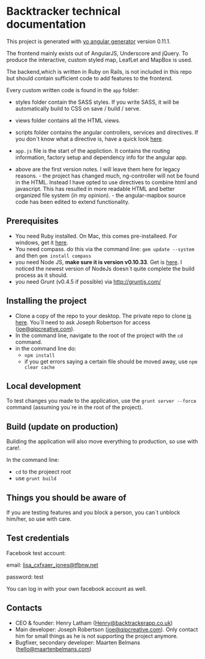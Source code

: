 # Backtracker technical documentation

This project is generated with [yo angular generator](https://github.com/yeoman/generator-angular)
version 0.11.1.

The frontend mainly exists out of AngularJS, Underscore and jQuery. To produce the interactive, custom styled map, LeafLet and MapBox is used.

The backend,which is written in Ruby on Rails, is not included in this repo but should contain sufficient code to add features to the frontend.

Every custom written code is found in the `app` folder:
   - styles folder contain the SASS styles. If you write SASS, it will be automatically build to CSS on save / build / serve.
   - views folder contains all the HTML views.
   - scripts folder contains the angular controllers, services and directives. If you don`t know what a directive is, have a quick look [here](https://docs.angularjs.org/guide/directive).
   - `app.js` file is the start of the appliction. It contains the routing information, factory setup and dependency info for the angular app.

   - above are the first version notes. I will leave them here for legacy reasons.
    - the project has changed much, ng-controller will not be found in the HTML. Instead I have opted to use directives to combine html and javascript. This has resulted in more readable HTML and better organized file system (in my opinion).
    - the angular-mapbox source code has been edited to extend functionality.

## Prerequisites

- You need Ruby installed. On Mac, this comes pre-installeed. For windows, get it [here](http://rubyinstaller.org/).
- You need compass. do this via the command line: `gem update --system` and then `gem install compass`
- you need Node JS, **make sure it is version  v0.10.33**. Get is [here](http://nodejs.org/dist/v0.10.33/). I noticed the newest version of NodeJs doesn`t quite
  complete the build process as it should.
- you need Grunt (v0.4.5 if possible) via http://gruntjs.com/

## Installing the project

- Clone a copy of the repo to your desktop. The private repo to clone [is here](]https://github.com/qipcreative/backtracker-frontend). You`ll need to ask Joseph Robertson for access (joe@qipcreative.com).
- In the command line, navigate to the root of the project with the `cd` command.
- in the command line do:
	- `npm install`
	- if you get errors saying a certain file should be moved away, use `npm clear cache`

## Local development

To test changes you made to the application, use the `grunt server --force` command (assuming you`re in the root of the project).

## Build (update on production)

Building the application will also move everything to production, so use with care!.

In the command line:

 - `cd` to the projeect root
 - use `grunt build`

## Things you should be aware of

If you are testing features and you block a person, you can`t unblock him/her, so use with care.

## Test credentials

Facebook test account:

email: lisa_cxfxaer_jones@tfbnw.net

password: test

You can log in with your own facebook account as well.

## Contacts

 - CEO & founder: Henry Latham (Henry@backtrackerapp.co.uk)
 - Main developer: Joseph Robertson (joe@qipcreative.com). Only contact him for small things as he is not supporting the project anymore.
 - Bugfixer, secondary developer: Maarten Belmans (hello@maartenbelmans.com)
